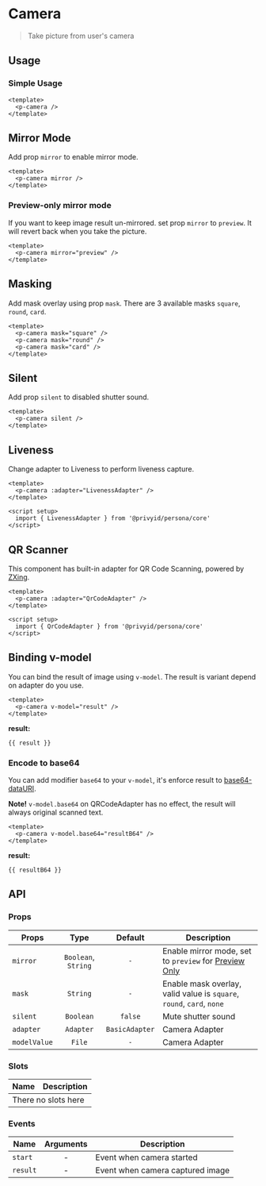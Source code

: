<script setup>
  import pCamera from './Camera.vue'
  import pBanner from '../banner/Banner.vue'
  import LivenessAdapter from './adapter/liveness'
  import QrCodeAdapter from './adapter/qr-code'
  import { ref } from 'vue-demi'

  const result    = ref()
  const resultB64 = ref()
</script>

# Camera

> Take picture from user's camera

## Usage

### Simple Usage

<preview class="flex-col">
  <p-camera />
</preview>

```vue
<template>
  <p-camera />
</template>
```

## Mirror Mode

Add prop `mirror` to enable mirror mode.

<preview class="flex-col">
  <p-camera mirror />
</preview>

```vue
<template>
  <p-camera mirror />
</template>
```

### Preview-only mirror mode

If you want to keep image result un-mirrored. set prop `mirror` to `preview`. It will revert back when you take the picture.

<preview class="flex-col">
  <p-camera mirror="preview" />
</preview>

```vue
<template>
  <p-camera mirror="preview" />
</template>
```

## Masking

Add mask overlay using prop `mask`. There are 3 available masks `square`, `round`, `card`.

<preview class="flex-col gap-2">
  <p-camera mask="square" />
  <p-camera mask="round" />
  <p-camera mask="card" />
</preview>

```vue
<template>
  <p-camera mask="square" />
  <p-camera mask="round" />
  <p-camera mask="card" />
</template>
```

## Silent

Add prop `silent` to disabled shutter sound.

<preview class="flex-col">
  <p-camera silent />
</preview>

```vue
<template>
  <p-camera silent />
</template>
```

## Liveness

Change adapter to Liveness to perform liveness capture.

<preview class="flex-col gap-2">
  <p-camera :adapter="LivenessAdapter" />
</preview>

```vue
<template>
  <p-camera :adapter="LivenessAdapter" />
</template>

<script setup>
  import { LivenessAdapter } from '@privyid/persona/core'
</script>

```

## QR Scanner

This component has built-in adapter for QR Code Scanning, powered by [ZXing](https://github.com/zxing-js/library).

<preview class="flex-col gap-2">
  <p-camera :adapter="QrCodeAdapter" />
</preview>

```vue
<template>
  <p-camera :adapter="QrCodeAdapter" />
</template>

<script setup>
  import { QrCodeAdapter } from '@privyid/persona/core'
</script>
```

## Binding v-model

You can bind the result of image using `v-model`. The result is variant depend on adapter do you use.

<preview class="flex-col">
  <p-camera v-model="result" />
</preview>

```vue
<template>
  <p-camera v-model="result" />
</template>
```

**result:**

<pre class="truncate"><code>{{ result }}</code></pre>

### Encode to base64

You can add modifier `base64` to your `v-model`, it's enforce result to [base64-dataURI](https://en.wikipedia.org/wiki/Data_URI_scheme).

<p-banner :dismissable="false">
  <b>Note!</b> <code>v-model.base64</code> on QRCodeAdapter has no effect, the result will always original scanned text.
</p-banner>

<preview class="flex-col">
  <p-camera v-model.base64="resultB64" />
</preview>

```vue
<template>
  <p-camera v-model.base64="resultB64" />
</template>
```

**result:**

<pre class="truncate"><code>{{ resultB64 }}</code></pre>

## API

### Props

| Props        |        Type         |    Default     | Description                                                                        |
|--------------|:-------------------:|:--------------:|------------------------------------------------------------------------------------|
| `mirror`     | `Boolean`, `String` |      `-`       | Enable mirror mode, set to `preview` for [Preview Only](#preview-only-mirror-mode) |
| `mask`       |      `String`       |      `-`       | Enable mask overlay, valid value is `square`, `round`, `card`, `none`              |
| `silent`     |      `Boolean`      |    `false`     | Mute shutter sound                                                                 |
| `adapter`    |      `Adapter`      | `BasicAdapter` | Camera Adapter                                                                     |
| `modelValue` |       `File`        |      `-`       | Camera Adapter                                                                     |

### Slots

<table>
  <thead>
    <tr>
      <th>Name</th>
      <th>Description</th>
    </tr>
  </thead>
  <tbody>
    <tr>
      <td colspan="2" class="text-center">There no slots here</td>
    </tr>
  </tbody>
</table>

### Events

| Name     | Arguments | Description                      |
|----------|:---------:|----------------------------------|
| `start`  |     -     | Event when camera started        |
| `result` |     -     | Event when camera captured image |
